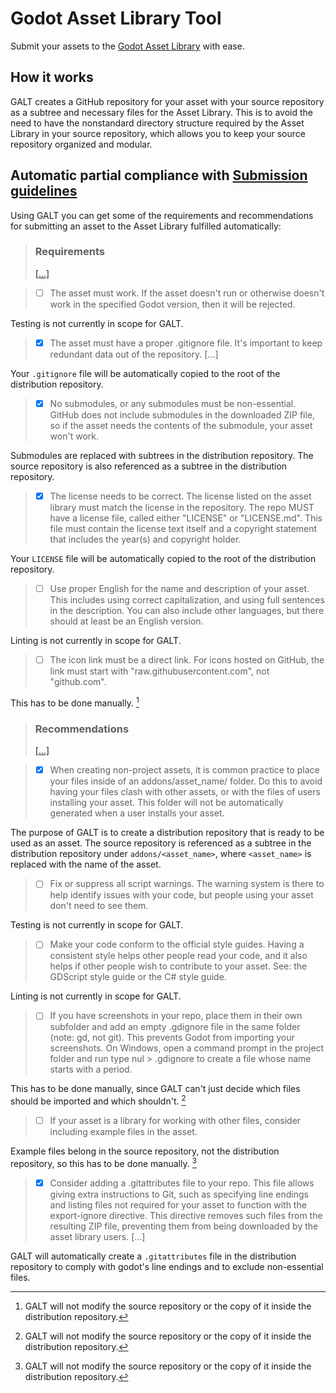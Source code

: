 # Godot Asset Library Tool

Submit your assets to the [Godot Asset Library](https://godotengine.org/asset-library/assets) with ease.

## How it works

GALT creates a GitHub repository for your asset with your source repository as a subtree and necessary files for the Asset Library. This is to avoid the need to have the nonstandard directory structure required by the Asset Library in your source repository, which allows you to keep your source repository organized and modular.

## Automatic partial compliance with [Submission guidelines](https://docs.godotengine.org/en/latest/community/asset_library/submitting_to_assetlib.html)

Using GALT you can get some of the requirements and recommendations for submitting an asset to the Asset Library fulfilled automatically:

> ### Requirements
>
> [[...]](https://docs.godotengine.org/en/latest/community/asset_library/submitting_to_assetlib.html#requirements)

> - [ ] The asset must work. If the asset doesn't run or otherwise doesn't work in the specified Godot version, then it will be rejected.

Testing is not currently in scope for GALT.

> - [x] The asset must have a proper .gitignore file. It's important to keep redundant data out of the repository. [...]

Your `.gitignore` file will be automatically copied to the root of the distribution repository.

> - [x] No submodules, or any submodules must be non-essential. GitHub does not include submodules in the downloaded ZIP file, so if the asset needs the contents of the submodule, your asset won't work.

Submodules are replaced with subtrees in the distribution repository. The source repository is also referenced as a subtree in the distribution repository.

> - [x] The license needs to be correct. The license listed on the asset library must match the license in the repository. The repo MUST have a license file, called either "LICENSE" or "LICENSE.md". This file must contain the license text itself and a copyright statement that includes the year(s) and copyright holder.

Your `LICENSE` file will be automatically copied to the root of the distribution repository.

> - [ ] Use proper English for the name and description of your asset. This includes using correct capitalization, and using full sentences in the description. You can also include other languages, but there should at least be an English version.

Linting is not currently in scope for GALT.

> - [ ] The icon link must be a direct link. For icons hosted on GitHub, the link must start with "raw.githubusercontent.com", not "github.com".

This has to be done manually. [^1]

> ### Recommendations
>
> [[...]](https://docs.godotengine.org/en/latest/community/asset_library/submitting_to_assetlib.html#requirements)

> - [x] When creating non-project assets, it is common practice to place your files inside of an addons/asset_name/ folder. Do this to avoid having your files clash with other assets, or with the files of users installing your asset. This folder will not be automatically generated when a user installs your asset.

The purpose of GALT is to create a distribution repository that is ready to be used as an asset. The source repository is referenced as a subtree in the distribution repository under `addons/<asset_name>`, where `<asset_name>` is replaced with the name of the asset.

> - [ ] Fix or suppress all script warnings. The warning system is there to help identify issues with your code, but people using your asset don't need to see them.

Testing is not currently in scope for GALT.

> - [ ] Make your code conform to the official style guides. Having a consistent style helps other people read your code, and it also helps if other people wish to contribute to your asset. See: the GDScript style guide or the C# style guide.

Linting is not currently in scope for GALT.

> - [ ] If you have screenshots in your repo, place them in their own subfolder and add an empty .gdignore file in the same folder (note: gd, not git). This prevents Godot from importing your screenshots. On Windows, open a command prompt in the project folder and run type nul > .gdignore to create a file whose name starts with a period.

This has to be done manually, since GALT can't just decide which files should be imported and which shouldn't. [^1]

> - [ ] If your asset is a library for working with other files, consider including example files in the asset.

Example files belong in the source repository, not the distribution repository, so this has to be done manually. [^1]

> - [x] Consider adding a .gitattributes file to your repo. This file allows giving extra instructions to Git, such as specifying line endings and listing files not required for your asset to function with the export-ignore directive. This directive removes such files from the resulting ZIP file, preventing them from being downloaded by the asset library users. [...]

GALT will automatically create a `.gitattributes` file in the distribution repository to comply with godot's line endings and to exclude non-essential files.

[^1]: GALT will not modify the source repository or the copy of it inside the distribution repository.
